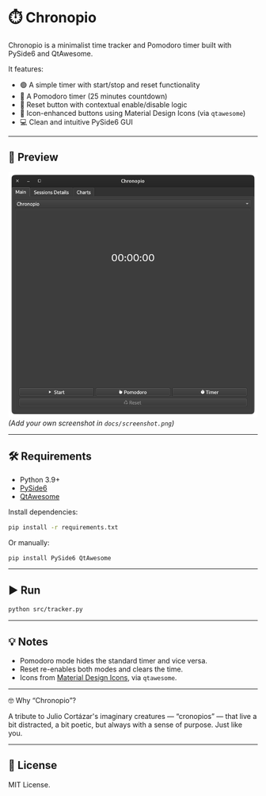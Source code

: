 # ⏱️ Chronopio

Chronopio is a minimalist time tracker and Pomodoro timer built with PySide6 and QtAwesome.

It features:

- 🟢 A simple timer with start/stop and reset functionality  
- 🍅 A Pomodoro timer (25 minutes countdown)  
- 🔁 Reset button with contextual enable/disable logic  
- 🎨 Icon-enhanced buttons using Material Design Icons (via `qtawesome`)  
- 💻 Clean and intuitive PySide6 GUI  

---

## 📸 Preview

![screenshot](docs/screenshot.png)  
*(Add your own screenshot in `docs/screenshot.png`)*

---

## 🛠️ Requirements

- Python 3.9+
- [PySide6](https://pypi.org/project/PySide6/)
- [QtAwesome](https://pypi.org/project/QtAwesome/)

Install dependencies:

```bash
pip install -r requirements.txt
```

Or manually:

```bash
pip install PySide6 QtAwesome
```

---

## ▶️ Run

```bash
python src/tracker.py
```

---


## 💡 Notes

- Pomodoro mode hides the standard timer and vice versa.
- Reset re-enables both modes and clears the time.
- Icons from [Material Design Icons](https://materialdesignicons.com/), via `qtawesome`.

---


🤓 Why “Chronopio”?

A tribute to Julio Cortázar's imaginary creatures — “cronopios” — that live a bit distracted, a bit poetic, but always with a sense of purpose. Just like you.

---

## 📃 License

MIT License.
